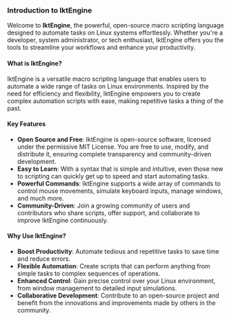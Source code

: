 ### Introduction to IktEngine

Welcome to **IktEngine**, the powerful, open-source macro scripting language designed to automate tasks on Linux systems effortlessly. Whether you're a developer, system administrator, or tech enthusiast, IktEngine offers you the tools to streamline your workflows and enhance your productivity.

#### What is IktEngine?

IktEngine is a versatile macro scripting language that enables users to automate a wide range of tasks on Linux environments. Inspired by the need for efficiency and flexibility, IktEngine empowers you to create complex automation scripts with ease, making repetitive tasks a thing of the past.

#### Key Features

- **Open Source and Free**: IktEngine is open-source software, licensed under the permissive MIT License. You are free to use, modify, and distribute it, ensuring complete transparency and community-driven development.
- **Easy to Learn**: With a syntax that is simple and intuitive, even those new to scripting can quickly get up to speed and start automating tasks.
- **Powerful Commands**: IktEngine supports a wide array of commands to control mouse movements, simulate keyboard inputs, manage windows, and much more.
- **Community-Driven**: Join a growing community of users and contributors who share scripts, offer support, and collaborate to improve IktEngine continuously.

#### Why Use IktEngine?

- **Boost Productivity**: Automate tedious and repetitive tasks to save time and reduce errors.
- **Flexible Automation**: Create scripts that can perform anything from simple tasks to complex sequences of operations.
- **Enhanced Control**: Gain precise control over your Linux environment, from window management to detailed input simulations.
- **Collaborative Development**: Contribute to an open-source project and benefit from the innovations and improvements made by others in the community.
